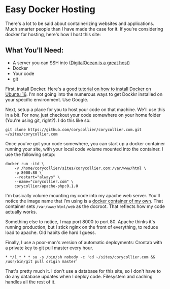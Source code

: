<div class="col-md-12">

# Easy Docker Hosting

There's a lot to be said about containerizing websites and applications. Much smarter people than I have made the case for it. If you're considering docker for hosting, here's how I host this site:

## What You'll Need:
* A server you can SSH into ([DigitalOcean is a great host](https://m.do.co/c/dfef8bd401d2))
* Docker
* Your code
* git

First, install Docker. Here's a [good tutorial on how to install Docker on Ubuntu 16](https://www.digitalocean.com/community/tutorials/how-to-install-and-use-docker-on-ubuntu-16-04). I'm not going into the numerous ways to get Dockkr installed on your specific environment. Use Google.

Next, setup a place for you to host your code on that machine. We'll use this in a bit. For now, just checkout your code somewhere on your home folder (You're using git, right?). I do this like so:
```
git clone https://github.com/corycollier/corycollier.com.git ~/sites/corycollier.com
```

Once you've got your code somewhere, you can start up a docker container running your site, with your local code volume mounted into the container. I use the following setup:
```
docker run -itd \
    -v /home/corycollier/sites/corycollier.com:/var/www/html \
    -p 8000:80 \
    --restart="always" \
    --name="corycollier.com" \
    corycollier/apache-php:0.1.0
```

I'm basically volume mounting my code into my apache web server. You'll notice the image name that I'm using is a [docker container of my own](https://github.com/corycollier/docker-apache-php). That container sets `/var/www/html/web` as the docroot. That reflects how my code actually works.

Something else to notice, I map port 8000 to port 80. Apache thinks it's running production, but I stick nginx on the front of everything, to reduce load to apache. Old habits die hard I guess.

Finally, I use a poor-man's version of automatic deployments:
Crontab with a private key to git pull master every hour.

```
* */1 * * * su -s /bin/sh nobody -c 'cd ~/sites/corycollier.com && /usr/bin/git pull origin master'
```

That's pretty much it. I don't use a database for this site, so I don't have to do any database updates when I deploy code. Filesystem and caching handles all the rest of it.
</div>
